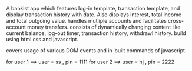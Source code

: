 A bankist app which features log-in template, transaction template, and display transaction history with date.
Also displays interest, total income and total outgoing value.
handles mutliple accounts and facilitates cross-account money transfers.
consists of dynamically changing content like current balance, log-out timer, transaction history, withdrawl history.
build using html css and javascript.

covers usage of various DOM events and in-built commands of javascript.

for user 1 ==> user = ss , pin = 1111
for user 2 ==> user = hj , pin = 2222
